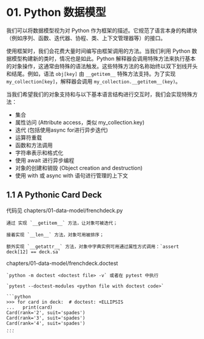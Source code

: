 # 01. Python 数据模型

我们可以将数据模型视为对 Python 作为框架的描述。它规范了语言本身的构建块（例如序列、函数、迭代器、协程、类、上下文管理器等）的接口。

使用框架时，我们会花费大量时间编写由框架调用的方法。当我们利用 Python 数据模型构建新的类时，情况也是如此。Python 解释器会调用特殊方法来执行基本的对象操作，这通常由特殊的语法触发。这些特殊方法的名称始终以双下划线开头和结尾。例如，语法 `obj[key]` 由 `__getitem__` 特殊方法支持。为了实现 `my_collection[key]`，解释器会调用 `my_collection.__getitem__(key)`。

当我们希望我们的对象支持和与以下基本语言结构进行交互时，我们会实现特殊方法：

* 集合
* 属性访问 (Attribute access，类似 my_collection.key)
* 迭代 (包括使用async for进行异步迭代)
* 运算符重载
* 函数和方法调用
* 字符串表示和格式化
* 使用 await 进行异步编程
* 对象的创建和销毁 (Object creation and destruction)
* 使用 with 或 async with 语句进行管理的上下文

## 1.1 A Pythonic Card Deck

代码见 chapters/01-data-model/frenchdeck.py

    通过 实现 `__getitem__` 方法，让对象可被迭代；

    接着实现 `__len__` 方法，对象可用被排序；

    额外实现 `__getattr__` 方法，对象中字典实例可用通过属性方式调用：`assert deck[12] == deck.sa`

chapters/01-data-model/frenchdeck.doctest

    `python -m doctest <doctest file> -v` 或者在 pytest 中执行

    `pytest --doctest-modules <python file with doctest code>`

    ```python
    >>> for card in deck:  # doctest: +ELLIPSIS
    ...   print(card)
    Card(rank='2', suit='spades')
    Card(rank='3', suit='spades')
    Card(rank='4', suit='spades')
    ...
    ```

